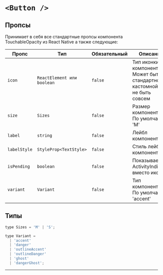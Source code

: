 # `<Button />`

## Пропсы

Принимает в себя все стандартные пропсы компонента TouchableOpacity из React Native а также следующие:

| Пропс        | Тип                        | Обязательный | Описание                                                                    |
| ------------ | -------------------------- | ------------ | --------------------------------------------------------------------------- |
| `icon`       | `ReactElement или boolean` | `false`      | Тип иконки компонента. Может быть стандартной, кастомной или не быть совсем |
| `size`       | `Sizes`                    | `false`      | Размер компонента. По умолчанию 'M'                                         |
| `label`      | `string`                   | `false`      | Лейбл компонента                                                            |
| `labelStyle` | `StyleProp<TextStyle>`     | `false`      | Стиль лейбла компонента                                                     |
| `isPending`  | `boolean`                  | `false`      | Показывает ActivityIndicator вместо иконки                                  |
| `variant`    | `Variant`                  | `false`      | Тип компонента. По умолчанию 'accent'                                       |

## Типы

```js
type Sizes = 'M' | 'S';

type Variant =
  | 'accent'
  | 'danger'
  | 'outlineAccent'
  | 'outlineDanger'
  | 'ghost'
  | 'dangerGhost';
```

---
